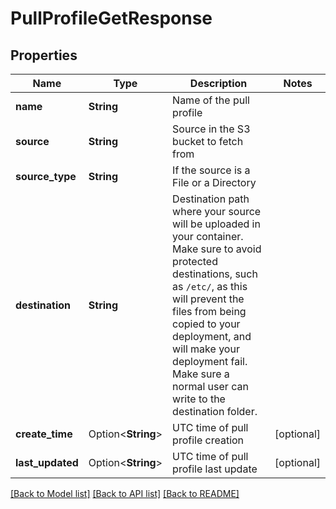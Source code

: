 # PullProfileGetResponse

## Properties

Name | Type | Description | Notes
------------ | ------------- | ------------- | -------------
**name** | **String** | Name of the pull profile | 
**source** | **String** | Source in the S3 bucket to fetch from | 
**source_type** | **String** | If the source is a File or a Directory | 
**destination** | **String** | Destination path where your source will be uploaded in your container. Make sure to avoid protected destinations, such as `/etc/`, as this will prevent the files from being copied to your deployment, and will make your deployment fail. Make sure a normal user can write to the destination folder. | 
**create_time** | Option<**String**> | UTC time of pull profile creation | [optional]
**last_updated** | Option<**String**> | UTC time of pull profile last update | [optional]

[[Back to Model list]](../README.md#documentation-for-models) [[Back to API list]](../README.md#documentation-for-api-endpoints) [[Back to README]](../README.md)


